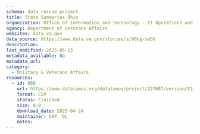 ```yaml
---
schema: data_rescue_project 
title: State Summaries_Ohio
organization: Office of Information and Technology - IT Operations and Services (ITOPS)
agency: Department of Veterans Affairs
websites: data.va.gov
data_source: https://www.data.va.gov/stories/s/98bg-sm56
description: 
last_modified: 2025-05-13
metadata_available: No
metadata_url: 
category:
  - Military & Veterans Affairs 
resources:
  - id: 988
    url: https://www.datalumos.org/datalumos/project/227687/version/V2/view
    format: CSV
    status: Finished
    size: 0.0
    download_date: 2025-04-24
    maintainer: DRP, DL
    notes: 
---
```

